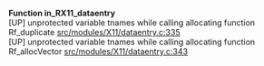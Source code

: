   
__Function in_RX11_dataentry__  
  [UP] unprotected variable tnames while calling allocating function Rf_duplicate [src/modules/X11/dataentry.c:335](https://github.com/wch/r-source/blob/b3620ddd6a27051d04b7986d18ed96ae09057812/src/modules/X11/dataentry.c/#L335)  
  [UP] unprotected variable tnames while calling allocating function Rf_allocVector [src/modules/X11/dataentry.c:343](https://github.com/wch/r-source/blob/b3620ddd6a27051d04b7986d18ed96ae09057812/src/modules/X11/dataentry.c/#L343)  

